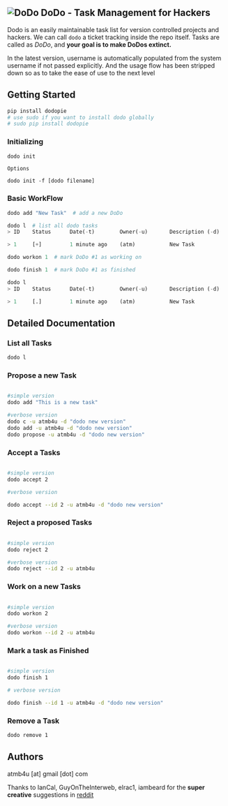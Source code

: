 ![DoDo](https://github.com/atmb4u/dodo/blob/master/logo.png?raw=true)
DoDo - Task Management for Hackers
----------------------------------

Dodo is an easily maintainable task list for version controlled projects and hackers. We can call `dodo`  a ticket tracking inside the repo itself.
Tasks are called as *DoDo*, and __your goal is to make DoDos extinct.__

In the latest version, username is automatically populated from the system username if not passed explicitly. And the usage flow has been stripped down so as to take the ease of use to the next level


## Getting Started

```python
pip install dodopie
# use sudo if you want to install dodo globally
# sudo pip install dodopie
```

### Initializing

```python
dodo init
```
    Options

    dodo init -f [dodo filename]


### Basic WorkFlow


```python
dodo add "New Task"  # add a new DoDo
```
``` python
dodo l  # list all dodo tasks
> ID	Status		Date(-t)	    Owner(-u)		Description (-d)

> 1	    [+]		    1 minute ago	(atm)		    New Task
```
```python
dodo workon 1  # mark DoDo #1 as working on
```
```python
dodo finish 1  # mark DoDo #1 as finished
```
```python
dodo l
> ID	Status		Date(-t)	    Owner(-u)		Description (-d)

> 1	    [.]		    1 minute ago	(atm)		    New Task
```

## Detailed Documentation

### List all Tasks
```python
dodo l
```

### Propose a new Task
```bash

#simple version
dodo add "This is a new task"

#verbose version
dodo c -u atmb4u -d "dodo new version"
dodo add -u atmb4u -d "dodo new version"
dodo propose -u atmb4u -d "dodo new version"
```

### Accept a Tasks
```bash

#simple version
dodo accept 2

#verbose version

dodo accept --id 2 -u atmb4u -d "dodo new version"
```

### Reject a proposed Tasks
```bash

#simple version
dodo reject 2

#verbose version
dodo reject --id 2 -u atmb4u
```

### Work on a new Tasks
```bash

#simple version
dodo workon 2

#verbose version
dodo workon --id 2 -u atmb4u
```

### Mark a task as Finished
```bash

#simple version
dodo finish 1

# verbose version

dodo finish --id 1 -u atmb4u -d "dodo new version"
```

### Remove a Task
```bash
dodo remove 1
```

## Authors
atmb4u [at] gmail [dot] com


Thanks to IanCal, GuyOnTheInterweb, elrac1, iambeard for the **super creative** suggestions in [reddit](http://www.reddit.com/r/coding/comments/2zgie7/dodo_task_management_for_developers/)
